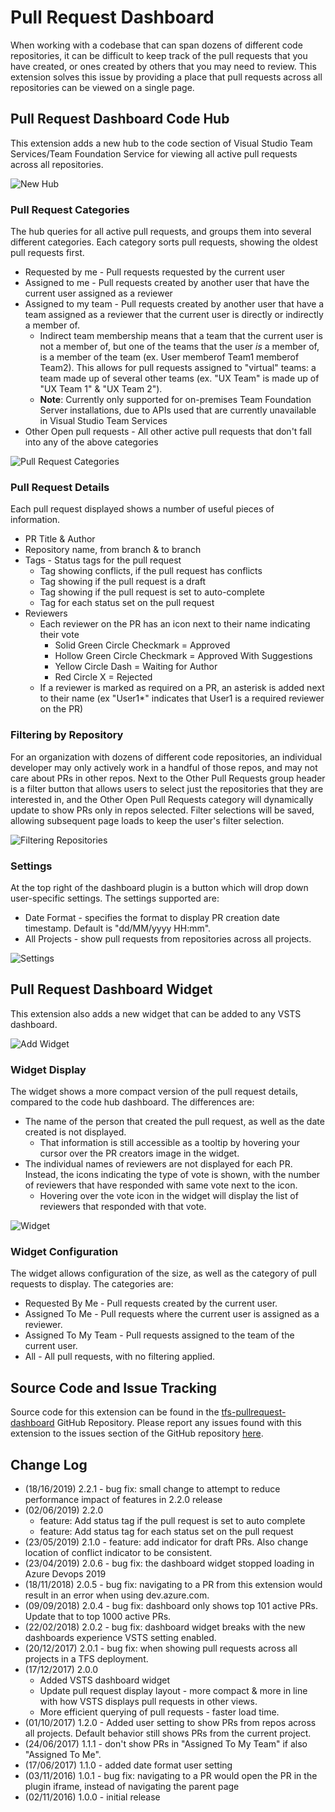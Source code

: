# Pull Request Dashboard

When working with a codebase that can span dozens of different code repositories, it can be difficult to keep track of the pull requests that you have created, or ones created by others that you may need to review.  This extension solves this issue by providing a place that pull requests across all repositories can be viewed on a single page.

## Pull Request Dashboard Code Hub

This extension adds a new hub to the code section of Visual Studio Team Services/Team Foundation Service for viewing all active pull requests across all repositories.

![New Hub](assets/screenshots/hub_tab.png)

### Pull Request Categories

The hub queries for all active pull requests, and groups them into several different categories.  Each category sorts pull requests, showing the oldest pull requests first.

* Requested by me - Pull requests requested by the current user
* Assigned to me - Pull requests created by another user that have the current user assigned as a reviewer
* Assigned to my team - Pull requests created by another user that have a team assigned as a reviewer that the current user is directly or indirectly a member of.
    * Indirect team membership means that a team that the current user is not a member of, but one of the teams that the user *is* a member of, is a member of the team (ex. User memberof Team1 memberof Team2).  This allows for pull requests assigned to "virtual" teams: a team made up of several other teams (ex. "UX Team" is made up of "UX Team 1" & "UX Team 2").
    * **Note**: Currently only supported for on-premises Team Foundation Server installations, due to APIs used that are currently unavailable in Visual Studio Team Services
* Other Open pull requests - All other active pull requests that don't fall into any of the above categories

![Pull Request Categories](assets/screenshots/hub_view.png)

### Pull Request Details
Each pull request displayed shows a number of useful pieces of information.

* PR Title & Author
* Repository name, from branch & to branch
* Tags - Status tags for the pull request
    * Tag showing conflicts, if the pull request has conflicts
    * Tag showing if the pull request is a draft
    * Tag showing if the pull request is set to auto-complete
    * Tag for each status set on the pull request
* Reviewers
    * Each reviewer on the PR has an icon next to their name indicating their vote
        * Solid Green Circle Checkmark = Approved
        * Hollow Green Circle Checkmark = Approved With Suggestions
        * Yellow Circle Dash = Waiting for Author
        * Red Circle X = Rejected
    * If a reviewer is marked as required on a PR, an asterisk is added next to their name (ex "User1*" indicates that User1 is a required reviewer on the PR)

### Filtering by Repository

For an organization with dozens of different code repositories, an individual developer may only actively work in a handful of those repos, and may not care about PRs in other repos.  Next to the Other Pull Requests group header is a filter button that allows users to select just the repositories that they are interested in, and the Other Open Pull Requests category will dynamically update to show PRs only in repos selected.  Filter selections will be saved, allowing subsequent page loads to keep the user's filter selection.

![Filtering Repositories](assets/screenshots/repo_filter.png)

### Settings

At the top right of the dashboard plugin is a button which will drop down user-specific settings.  The settings supported are:

* Date Format - specifies the format to display PR creation date timestamp.  Default is "dd/MM/yyyy HH:mm".
* All Projects - show pull requests from repositories across all projects.

![Settings](assets/screenshots/settings.png)

## Pull Request Dashboard Widget

This extension also adds a new widget that can be added to any VSTS dashboard.

![Add Widget](assets/screenshots/add_widget.png)

### Widget Display

The widget shows a more compact version of the pull request details, compared to the code hub dashboard.  The differences are:

* The name of the person that created the pull request, as well as the date created is not displayed.
    * That information is still accessible as a tooltip by hovering your cursor over the PR creators image in the widget.
* The individual names of reviewers are not displayed for each PR.  Instead, the icons indicating the type of vote is shown, with the number of reviewers that have responded with same vote next to the icon.
    * Hovering over the vote icon in the widget will display the list of reviewers that responded with that vote.

![Widget](assets/screenshots/widget.png)

### Widget Configuration

The widget allows configuration of the size, as well as the category of pull requests to display.  The categories are:

* Requested By Me - Pull requests created by the current user.
* Assigned To Me - Pull requests where the current user is assigned as a reviewer.
* Assigned To My Team - Pull requests assigned to the team of the current user.
* All - All pull requests, with no filtering applied.

## Source Code and Issue Tracking

Source code for this extension can be found in the [tfs-pullrequest-dashboard](https://github.com/rstedman/tfs-pullrequest-dashboard) GitHub Repository.  Please report any issues found with this extension to the issues section of the GitHub repository [here](https://github.com/rstedman/tfs-pullrequest-dashboard/issues).

## Change Log

* (18/16/2019) 2.2.1 - bug fix: small change to attempt to reduce performance impact of features in 2.2.0 release
* (02/06/2019) 2.2.0
    * feature: Add status tag if the pull request is set to auto complete
    * feature: Add status tag for each status set on the pull request
* (23/05/2019) 2.1.0 - feature: add indicator for draft PRs. Also change location of conflict indicator to be consistent.
* (23/04/2019) 2.0.6 - bug fix: the dashboard widget stopped loading in Azure Devops 2019
* (18/11/2018) 2.0.5 - bug fix: navigating to a PR from this extension would result in an error when using dev.azure.com.
* (09/09/2018) 2.0.4 - bug fix: dashboard only shows top 101 active PRs.  Update that to top 1000 active PRs. 
* (22/02/2018) 2.0.2 - bug fix: dashboard widget breaks with the new dashboards experience VSTS setting enabled.
* (20/12/2017) 2.0.1 - bug fix: when showing pull requests across all projects in a TFS deployment.
* (17/12/2017) 2.0.0
    * Added VSTS dashboard widget
    * Update pull request display layout - more compact & more in line with how VSTS displays pull requests in other views.
    * More efficient querying of pull requests - faster load time.
* (01/10/2017) 1.2.0 - Added user setting to show PRs from repos across all projects.  Default behavior still shows PRs from the current project.
* (24/06/2017) 1.1.1 - don't show PRs in "Assigned To My Team" if also "Assigned To Me".
* (17/06/2017) 1.1.0 - added date format user setting
* (03/11/2016) 1.0.1 - bug fix: navigating to a PR would open the PR in the plugin iframe, instead of navigating the parent page
* (02/11/2016) 1.0.0 - initial release
